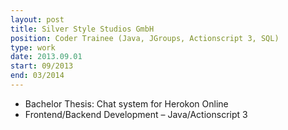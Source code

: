 ```yaml
---
layout: post
title: Silver Style Studios GmbH
position: Coder Trainee (Java, JGroups, Actionscript 3, SQL)
type: work
date: 2013.09.01
start: 09/2013
end: 03/2014
---
```

- Bachelor Thesis: Chat system for Herokon Online
- Frontend/Backend Development – Java/Actionscript 3

